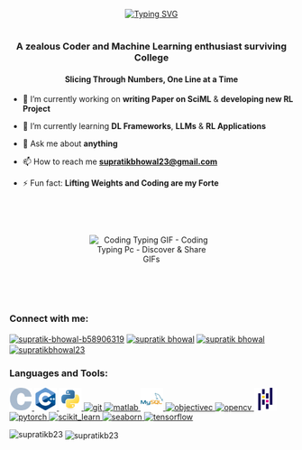 <div align= "center">
  
[![Typing SVG](https://readme-typing-svg.demolab.com?font=Fira+Code&weight=600&size=27&duration=1000&pause=1200&center=true&vCenter=true&width=500&height=100&lines=Hi++%F0%9F%91%8B+.+.+.;I'm+Supratik+.+.+.;Checkout+my+Github+Profile+%E2%9D%A4%EF%B8%8F)](https://git.io/typing-svg)
</div>

<h1> </h1>
<h3 align="center">A zealous Coder and Machine Learning enthusiast surviving College</h3>
<h4 align="center">Slicing Through Numbers, One Line at a Time</h4>

- 🔭 I’m currently working on **writing Paper on SciML** & **developing new RL Project**

- 🌱 I’m currently learning **DL Frameworks**, **LLMs** & **RL Applications** 

- 💬 Ask me about **anything**

- 📫 How to reach me **supratikbhowal23@gmail.com**

- ⚡ Fun fact: **Lifting Weights and Coding are my Forte** <br>

<p align="center"><img src="https://media.tenor.com/ITc1hNBSH_wAAAAM/coding-typing.gif" jsaction="" class="sFlh5c FyHeAf iPVvYb" style="max-width: 220px; height: 220px; margin: 64px 0px; width: 220px;" alt="Coding Typing GIF - Coding Typing Pc - Discover &amp; Share GIFs" jsname="kn3ccd">

<h3 align="left">Connect with me:</h3>
<p align="left">
<a href="https://linkedin.com/in/supratik-bhowal-b58906319" target="blank"><img align="center" src="https://raw.githubusercontent.com/rahuldkjain/github-profile-readme-generator/master/src/images/icons/Social/linked-in-alt.svg" alt="supratik-bhowal-b58906319" height="30" width="40" /></a>
<a href="https://www.kaggle.com/supratikbhowal" target="blank"><img align="center" src="https://raw.githubusercontent.com/rahuldkjain/github-profile-readme-generator/master/src/images/icons/Social/kaggle.svg" alt="supratik bhowal" height="30" width="40" /></a>
<a href="https://leetcode.com/u/Supratik23/" target="blank"><img align="center" src="https://raw.githubusercontent.com/rahuldkjain/github-profile-readme-generator/master/src/images/icons/Social/leet-code.svg" alt="supratik bhowal" height="30" width="40" /></a>
<a href="https://www.hackerrank.com/supratikbhowal23" target="blank"><img align="center" src="https://raw.githubusercontent.com/rahuldkjain/github-profile-readme-generator/master/src/images/icons/Social/hackerrank.svg" alt="supratikbhowal23" height="30" width="40" /></a>
</p>

<h3 align="left">Languages and Tools:</h3>
<p align="left"> <a href="https://www.cprogramming.com/" target="_blank" rel="noreferrer"> <img src="https://raw.githubusercontent.com/devicons/devicon/master/icons/c/c-original.svg" alt="c" width="40" height="40"/> </a> <a href="https://www.w3schools.com/cpp/" target="_blank" rel="noreferrer"> <img src="https://raw.githubusercontent.com/devicons/devicon/master/icons/cplusplus/cplusplus-original.svg" alt="cplusplus" width="40" height="40"/> </a> <a href="https://www.python.org" target="_blank" rel="noreferrer"> <img src="https://raw.githubusercontent.com/devicons/devicon/master/icons/python/python-original.svg" alt="python" width="40" height="40"/> </a><a href="https://git-scm.com/" target="_blank" rel="noreferrer"> <img src="https://www.vectorlogo.zone/logos/git-scm/git-scm-icon.svg" alt="git" width="40" height="40"/> </a> <a href="https://www.mathworks.com/" target="_blank" rel="noreferrer"> <img src="https://upload.wikimedia.org/wikipedia/commons/2/21/Matlab_Logo.png" alt="matlab" width="40" height="40"/> </a> <a href="https://www.mysql.com/" target="_blank" rel="noreferrer"> <img src="https://raw.githubusercontent.com/devicons/devicon/master/icons/mysql/mysql-original-wordmark.svg" alt="mysql" width="40" height="40"/> </a> <a href="https://developer.apple.com/library/archive/documentation/Cocoa/Conceptual/ProgrammingWithObjectiveC/Introduction/Introduction.html" target="_blank" rel="noreferrer"> <img src="https://www.vectorlogo.zone/logos/apple_objectivec/apple_objectivec-icon.svg" alt="objectivec" width="40" height="40"/> </a> <a href="https://opencv.org/" target="_blank" rel="noreferrer"> <img src="https://www.vectorlogo.zone/logos/opencv/opencv-icon.svg" alt="opencv" width="40" height="40"/> </a> <a href="https://pandas.pydata.org/" target="_blank" rel="noreferrer"> <img src="https://raw.githubusercontent.com/devicons/devicon/2ae2a900d2f041da66e950e4d48052658d850630/icons/pandas/pandas-original.svg" alt="pandas" width="40" height="40"/> </a> <a href="https://pytorch.org/" target="_blank" rel="noreferrer"> <img src="https://www.vectorlogo.zone/logos/pytorch/pytorch-icon.svg" alt="pytorch" width="40" height="40"/> </a> <a href="https://scikit-learn.org/" target="_blank" rel="noreferrer"> <img src="https://upload.wikimedia.org/wikipedia/commons/0/05/Scikit_learn_logo_small.svg" alt="scikit_learn" width="40" height="40"/> </a> <a href="https://seaborn.pydata.org/" target="_blank" rel="noreferrer"> <img src="https://seaborn.pydata.org/_images/logo-mark-lightbg.svg" alt="seaborn" width="40" height="40"/> </a> <a href="https://www.tensorflow.org" target="_blank" rel="noreferrer"> <img src="https://www.vectorlogo.zone/logos/tensorflow/tensorflow-icon.svg" alt="tensorflow" width="40" height="40"/> </a> </p>

<p><img align="left" src="https://github-readme-stats.vercel.app/api/top-langs?username=supratikb23&show_icons=true&theme=dark&locale=en&layout=compact" alt="supratikb23" /></p>

<p>&nbsp;<img align="center" src="https://github-readme-stats.vercel.app/api?username=supratikb23&show_icons=true&theme=dark&locale=en" alt="supratikb23" /></p>
